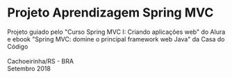 # Projeto Aprendizagem Spring MVC

Projeto guiado pelo "Curso Spring MVC I: Criando aplicações web" do Alura e ebook "Spring MVC: domine o principal framework web Java" da Casa do Código
<br /><br>
Cachoeirinha/RS - BRA<br>
Setembro 2018